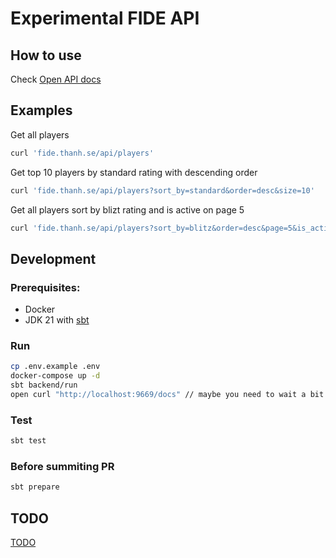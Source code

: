 # Experimental FIDE API

## How to use

Check [Open API docs](https://fide.thanh.se/docs/index.html)

## Examples

Get all players

```bash
curl 'fide.thanh.se/api/players'
```

Get top 10 players by standard rating with descending order

```bash
curl 'fide.thanh.se/api/players?sort_by=standard&order=desc&size=10'
```

Get all players sort by blizt rating and is active on page 5

```bash
curl 'fide.thanh.se/api/players?sort_by=blitz&order=desc&page=5&is_active=true'
```

## Development

### Prerequisites:

- Docker
- JDK 21 with [sbt](https://www.scala-sbt.org/1.x/docs/Setup.html)

### Run

```bash
cp .env.example .env
docker-compose up -d
sbt backend/run
open curl "http://localhost:9669/docs" // maybe you need to wait a bit for syncing
```

### Test

```bash
sbt test
```

### Before summiting PR

```bash
sbt prepare
```

## TODO

[TODO](/TODO.md)
